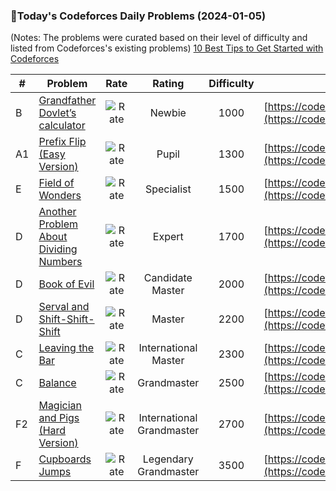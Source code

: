 ### 🌟Today's Codeforces Daily Problems (2024-01-05)
(Notes: The problems were curated based on their level of difficulty and listed from Codeforces's existing problems)
[10 Best Tips to Get Started with Codeforces](https://github.com/ika9810/Codeforces-Daily-Problems/blob/main/10%20Best%20Tips%20to%20Get%20Started%20with%20Codeforces.md)

| # | Problem | Rate| Rating | Difficulty | Contest |
|---| ----- | :--------: | :----------: | :----------: | ---------- |
|B|[Grandfather Dovlet’s calculator](https://codeforces.com/contest/620/problem/B)|![Rate](https://img.shields.io/badge/Newbie-1000-lightgrey)|Newbie|1000|[https://codeforces.com/contest/620](https://codeforces.com/contest/620)|
|A1|[Prefix Flip (Easy Version)](https://codeforces.com/contest/1381/problem/A1)|![Rate](https://img.shields.io/badge/Pupil-1300-brightgreen)|Pupil|1300|[https://codeforces.com/contest/1381](https://codeforces.com/contest/1381)|
|E|[Field of Wonders](https://codeforces.com/contest/883/problem/E)|![Rate](https://img.shields.io/badge/Specialist-1500-9cf)|Specialist|1500|[https://codeforces.com/contest/883](https://codeforces.com/contest/883)|
|D|[Another Problem About Dividing Numbers](https://codeforces.com/contest/1538/problem/D)|![Rate](https://img.shields.io/badge/Expert-1700-blue)|Expert|1700|[https://codeforces.com/contest/1538](https://codeforces.com/contest/1538)|
|D|[Book of Evil](https://codeforces.com/contest/337/problem/D)|![Rate](https://img.shields.io/badge/Candidate%20Master-2000-blueviolet)|Candidate Master|2000|[https://codeforces.com/contest/337](https://codeforces.com/contest/337)|
|D|[Serval and Shift-Shift-Shift](https://codeforces.com/contest/1789/problem/D)|![Rate](https://img.shields.io/badge/Master-2200-orange)|Master|2200|[https://codeforces.com/contest/1789](https://codeforces.com/contest/1789)|
|C|[Leaving the Bar](https://codeforces.com/contest/995/problem/C)|![Rate](https://img.shields.io/badge/International%20Master-2300-orange)|International Master|2300|[https://codeforces.com/contest/995](https://codeforces.com/contest/995)|
|C|[Balance](https://codeforces.com/contest/17/problem/C)|![Rate](https://img.shields.io/badge/Grandmaster-2500-red)|Grandmaster|2500|[https://codeforces.com/contest/17](https://codeforces.com/contest/17)|
|F2|[Magician and Pigs (Hard Version)](https://codeforces.com/contest/1774/problem/F2)|![Rate](https://img.shields.io/badge/International%20Grandmaster-2700-red)|International Grandmaster|2700|[https://codeforces.com/contest/1774](https://codeforces.com/contest/1774)|
|F|[Cupboards Jumps](https://codeforces.com/contest/1500/problem/F)|![Rate](https://img.shields.io/badge/Legendary%20Grandmaster-3500-red)|Legendary Grandmaster|3500|[https://codeforces.com/contest/1500](https://codeforces.com/contest/1500)|
